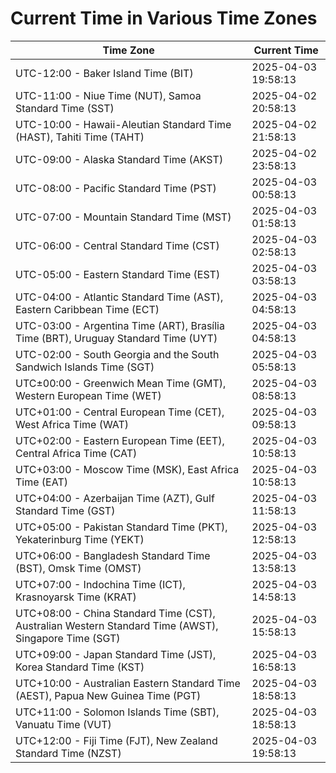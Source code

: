 # Current Time in Various Time Zones

| Time Zone | Current Time |
|-----------|--------------|
| UTC-12:00 - Baker Island Time (BIT) | 2025-04-03 19:58:13 |
| UTC-11:00 - Niue Time (NUT), Samoa Standard Time (SST) | 2025-04-02 20:58:13 |
| UTC-10:00 - Hawaii-Aleutian Standard Time (HAST), Tahiti Time (TAHT) | 2025-04-02 21:58:13 |
| UTC-09:00 - Alaska Standard Time (AKST) | 2025-04-02 23:58:13 |
| UTC-08:00 - Pacific Standard Time (PST) | 2025-04-03 00:58:13 |
| UTC-07:00 - Mountain Standard Time (MST) | 2025-04-03 01:58:13 |
| UTC-06:00 - Central Standard Time (CST) | 2025-04-03 02:58:13 |
| UTC-05:00 - Eastern Standard Time (EST) | 2025-04-03 03:58:13 |
| UTC-04:00 - Atlantic Standard Time (AST), Eastern Caribbean Time (ECT) | 2025-04-03 04:58:13 |
| UTC-03:00 - Argentina Time (ART), Brasília Time (BRT), Uruguay Standard Time (UYT) | 2025-04-03 04:58:13 |
| UTC-02:00 - South Georgia and the South Sandwich Islands Time (SGT) | 2025-04-03 05:58:13 |
| UTC±00:00 - Greenwich Mean Time (GMT), Western European Time (WET) | 2025-04-03 08:58:13 |
| UTC+01:00 - Central European Time (CET), West Africa Time (WAT) | 2025-04-03 09:58:13 |
| UTC+02:00 - Eastern European Time (EET), Central Africa Time (CAT) | 2025-04-03 10:58:13 |
| UTC+03:00 - Moscow Time (MSK), East Africa Time (EAT) | 2025-04-03 10:58:13 |
| UTC+04:00 - Azerbaijan Time (AZT), Gulf Standard Time (GST) | 2025-04-03 11:58:13 |
| UTC+05:00 - Pakistan Standard Time (PKT), Yekaterinburg Time (YEKT) | 2025-04-03 12:58:13 |
| UTC+06:00 - Bangladesh Standard Time (BST), Omsk Time (OMST) | 2025-04-03 13:58:13 |
| UTC+07:00 - Indochina Time (ICT), Krasnoyarsk Time (KRAT) | 2025-04-03 14:58:13 |
| UTC+08:00 - China Standard Time (CST), Australian Western Standard Time (AWST), Singapore Time (SGT) | 2025-04-03 15:58:13 |
| UTC+09:00 - Japan Standard Time (JST), Korea Standard Time (KST) | 2025-04-03 16:58:13 |
| UTC+10:00 - Australian Eastern Standard Time (AEST), Papua New Guinea Time (PGT) | 2025-04-03 18:58:13 |
| UTC+11:00 - Solomon Islands Time (SBT), Vanuatu Time (VUT) | 2025-04-03 18:58:13 |
| UTC+12:00 - Fiji Time (FJT), New Zealand Standard Time (NZST) | 2025-04-03 19:58:13 |
